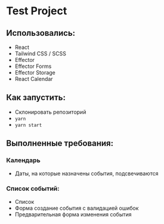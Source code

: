 # Test Project
## Использовались:
- React
- Tailwind CSS / SCSS
- Effector
- Effector Forms
- Effector Storage
- React Calendar

## Как запустить:
- Склонировать репозиторий
- `yarn`
- `yarn start`

## Выполненные требования:
### Календарь
- Даты, на которые назначены события, подсвечиваются
### Список событий:
- Список
- Форма создание события с валидацией ошибок
- Предварительная форма изменения события
